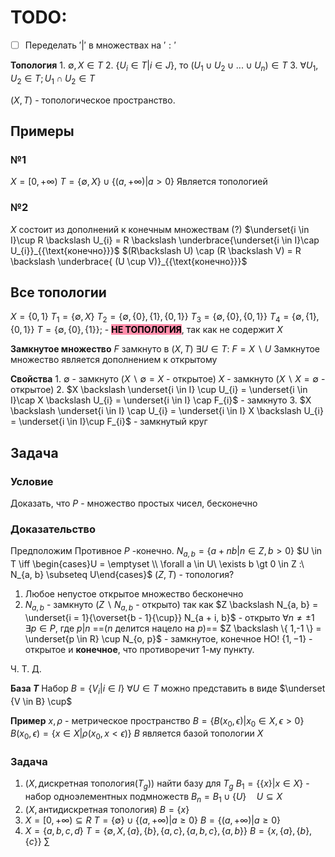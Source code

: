 # TODO:
 - [ ] Переделать $'|'$ в множествах на $':'$

**Топология**
	1. $\emptyset, X \in T$
	2. $\{ U_i\in T | i \in J\}$, то $(U_1 \cup U_2 \cup ... \cup U_n) \in  T$
	3. $\forall U_{1}, U_{2} \in T; U_{1} \cap U_{2} \in T$

 $(X, T)$ - топологическое пространство.

## Примеры
### №1
$X = [0, + \infty)$
$T = \{ \emptyset, X \} \cup \{ (a, + \infty) | a \gt 0 \}$
Является топологией

### №2
$X$ состоит из дополнений к конечным множествам (?)
$\underset{i \in I}\cup R \backslash U_{i} = R \backslash \underbrace{\underset{i \in I}\cap U_{i}}_{{\text{конечно}}}$
$(R\backslash U) \cap (R \backslash V) = R \backslash \underbrace{ (U \cup V)}_{{\text{конечно}}}$

## Все топологии
$X = \{ 0, 1 \}$
$T_{1} = \{ \emptyset, X \}$
$T_{2} = \{ \emptyset, \{ 0 \}, \{ 1 \}, \{ 0, 1 \} \}$
$T_{3} = \{ \emptyset, \{ 0 \}, \{ 0, 1 \} \}$
$T_{4} = \{ \emptyset, \{ 1 \}, \{ 0, 1 \} \}$
$T = \{ \emptyset, \{ 0 \}, \{ 1 \} \}$; - **<mark style="background: #FF5582A6;">НЕ ТОПОЛОГИЯ</mark>**, так как не содержит $X$

**Замкнутое множество**
	$F$ замкнуто в $(X, T)$
	$\exists U \in T:\ F = X \backslash U$
	Замкнутое множество является дополнением к открытому

**Свойства**
	1. $\emptyset$ - замкнуто ($X \backslash \emptyset = X$ - открытое)
	   $X$ - замкнуто ($X \backslash X = \emptyset$ - открытое)
	2. $X \backslash \underset{i \in I} \cup U_{i} = \underset{i \in I}\cap X \backslash U_{i} = \underset{i \in I} \cap F_{i}$ - замкнуто
	3. $X \backslash \underset{i \in I} \cap U_{i} = \underset{i \in I} X \backslash U_{i} = \underset{i \in I}\cup F_{i}$ - замкнутый круг

## Задача
### Условие
Доказать, что $P$ - множество простых чисел, бесконечно
### Доказательство
Предположим Противное
$P$ -конечно.
$N_{a, b} = \{ a + nb | n \in Z, b > 0 \}$
$U \in T \iff \begin{cases}U = \emptyset \\ \forall a \in U\ \exists b \gt 0 \in Z :\  N_{a, b} \subseteq U\end{cases}$
$(Z, T)$ - топология?
1. Любое непустое открытое множество бесконечно
2. $N_{a, b}$ - замкнуто ($Z \backslash N_{a, b}$ - открыто)
   так как $Z \backslash N_{a, b} = \underset{i = 1}{\overset{b - 1}{\cup}} N_{a + i, b}$ - открыто
$\forall n \neq \pm 1 \quad \exists p \in P$, где $p|n$ ==($n\ \text{делится нацело на}\ p$)==
$Z \backslash \{ 1,-1 \} = \underset{p \in R} \cup N_{o, p}$ - замкнутое, конечное
НО!
$\{ 1, -1 \}$ - открытое и **конечное**, что противоречит 1-му пункту.

Ч. Т. Д.

**База $T$**
	Набор $B = \{ V_{i} | i \in I \}$
	$\forall U \in T$ можно представить в виде $\underset {V \in B} \cup$


**Пример**
	$x, \rho$ - метрическое пространство
	$B = \{ B(x_{0}, \epsilon) | x_{0} \in X, \epsilon > 0 \}$
		$B(x_{0}, \epsilon) = \{ x \in X | \rho(x_{0}, x < \epsilon) \}$
	$B$ является базой топологии $X$

### Задача 
1. $(X, \text{дискретная топология} (T_{g}))$
	найти базу для $T_g$
	$B_{1} = \{ \{ x \} | x \in X \}$ - набор одноэлементных подмножеств
	$B_{n} = B_{1} \cup \{ U \} \quad U \subseteq X$
2. $(X, \text{антидискретная топология})$
	$B = \{ x \}$
3. $X = [0, + \infty) \subseteq R$
	$T = \{ \emptyset \} \cup \{ (a, +\infty)|a \geq 0 \}$
	$B = \{ (a, + \infty ) | a \geq 0 \}$
4. $X = \{ a, b, c, d \}$
	$T = \{ \emptyset, X, \{ a \}, \{ b \}, \{ a, c \}, \{ a, b, c \}, \{ a, b \} \}$
	$B = \{ x, \{ a \},\{ b \}, \{ c \} \}$
	$\sum$
	